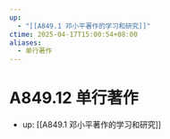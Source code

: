 ```yaml
---
up:
  - "[[A849.1 邓小平著作的学习和研究]]"
ctime: 2025-04-17T15:00:54+08:00
aliases:
  - 单行著作
---
```


# A849.12 单行著作

- up: [[A849.1 邓小平著作的学习和研究]]
